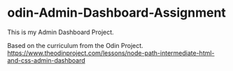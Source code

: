 # odin-Admin-Dashboard-Assignment
This is my Admin Dashboard Project.

Based on the curriculum from the Odin Project. https://www.theodinproject.com/lessons/node-path-intermediate-html-and-css-admin-dashboard
